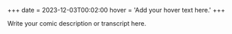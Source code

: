 +++
date = 2023-12-03T00:02:00
hover = 'Add your hover text here.'
+++

Write your comic description or transcript here.
